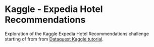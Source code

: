 # Kaggle - Expedia Hotel Recommendations
Exploration of the Kaggle Expedia Hotel Recommendations challenge starting of from
from [Dataquest Kaggle tutorial](https://www.dataquest.io/blog/kaggle-tutorial/).
